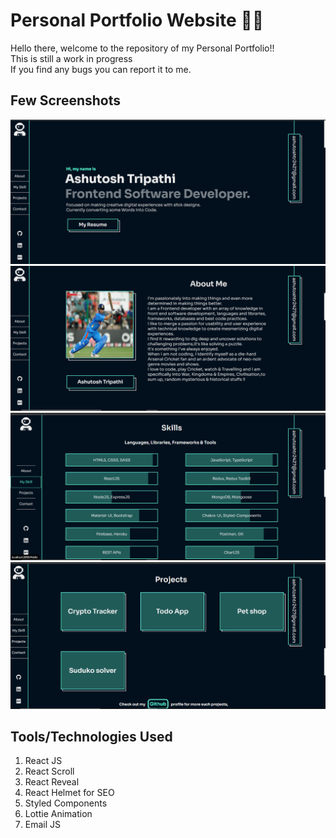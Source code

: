 # Personal Portfolio Website 👨‍💻

Hello there, welcome to the repository of my Personal Portfolio!! <br>
This is still a work in progress <br>
If you find any bugs you can report it to me.

## Few Screenshots

![landing](/screenshots/landing.png "Landing")
![about](/screenshots/about.png "About")
![skills](/screenshots/skills.png "Skills")
![projects](/screenshots/projects.png "Projects")

## Tools/Technologies Used

1. React JS
2. React Scroll
3. React Reveal
4. React Helmet for SEO
5. Styled Components
6. Lottie Animation
7. Email JS
